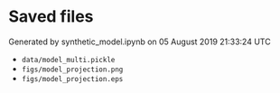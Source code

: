 # Saved files 


Generated by synthetic_model.ipynb on 05 August 2019 21:33:24 UTC

*  `data/model_multi.pickle` 
*  `figs/model_projection.png` 
*  `figs/model_projection.eps` 
